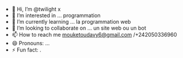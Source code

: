 - 👋 Hi, I’m @twilight x
- 👀 I’m interested in ... programmation 
- 🌱 I’m currently learning ... la programmation web
- 💞️ I’m looking to collaborate on ... un site web ou un bot 
- 📫 How to reach me mouketoudavy6@gmail.com /+242050336960
- 😄 Pronouns: ...
- ⚡ Fun fact: .
